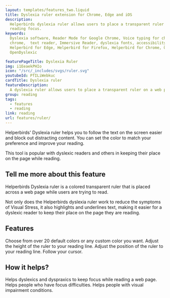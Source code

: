 ```yaml
---
layout: templates/features_two.liquid
title: Dyslexia ruler extension for Chrome, Edge and iOS
description:
  Helperbirds dyslexia ruler allows users to place a transparent ruler on a web page to improve
  reading focus.
keywords:
  Dyslexia software, Reader Mode for Google Chrome, Voice typing for chrome, Text to speech for
  chrome,  text reader, Immersive Reader, dyslexia fonts, accessibility software, dyslexia software,
  Helperbird for Edge, Helperbird for Firefox, Helperbird for Chrome, Opendyslexic for Chrome,
  OpenDyslexic

featurePageTitle: Dyslexia Ruler
img: i1EeaekPHIo
icon: "/src/_includes/svgs/ruler.svg"
youtubeId: PfILiWebkuc
cardTitle: Dyslexia ruler
featureDescription:
  A dyslexia ruler allows users to place a transparent ruler on a web page to improve reading focus.
group: reading
tags: 
  - features
  - reading
link: reading
url: features/ruler/
---
```



Helperbirds' Dyslexia ruler helps you to follow the text on the screen easier and block out distracting content.  You can set the color to match your preference and improve your reading.

This tool is popular with dyslexic readers and others in keeping their place on the page while reading.
  

## Tell me more about this feature

Helperbirds Dyslexia ruler is a colored transparent ruler that is placed across a web page while users are trying to read.

Not only does the Helperbirds dyslexia ruler work to reduce the symptoms of Visual Stress, it also highlights and underlines text, making it easier for a dyslexic reader to keep their place on the page they are reading.
      


## Features

Choose from over 20 default colors or any custom color you want. 
Adjust the height of the ruler to your reading line. 
Adjust the position of the ruler to your reading line. 
Follow your cursor.


## How it helps?


       
Helps dyslexics and dyspraxics to keep focus while reading a web page.
Helps people who have focus difficulties.
Helps people with visual impairment conditions.
      




















